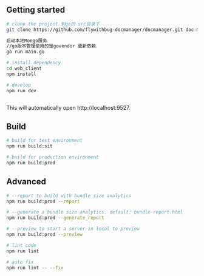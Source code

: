 
## Getting started

```bash
# clone the project 到go的 src目录下
git clone https://github.com/flywithbug-docmanager/docmanager.git doc-manager

启动本地Mongo服务
//go版本管理使用的是govendor 更新依赖
go run main.go

# install dependency
cd web_client
npm install

# develop
npm run dev



```

This will automatically open http://localhost:9527.

## Build

```bash
# build for test environment
npm run build:sit

# build for production environment
npm run build:prod
```

## Advanced

```bash
# --report to build with bundle size analytics
npm run build:prod --report

# --generate a bundle size analytics. default: bundle-report.html
npm run build:prod --generate_report

# --preview to start a server in local to preview
npm run build:prod --preview

# lint code
npm run lint

# auto fix
npm run lint -- --fix
```